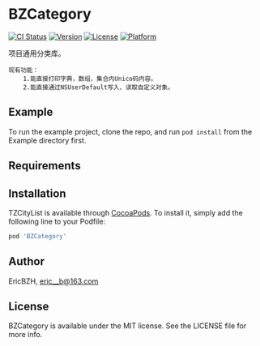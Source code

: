 # BZCategory

[![CI Status](https://img.shields.io/travis/EricBZH/BZCategory.svg?style=flat)](https://travis-ci.org/EricBZH/BZCategory)
[![Version](https://img.shields.io/cocoapods/v/BZCategory.svg?style=flat)](https://cocoapods.org/pods/BZCategory)
[![License](https://img.shields.io/cocoapods/l/BZCategory.svg?style=flat)](https://cocoapods.org/pods/BZCategory)
[![Platform](https://img.shields.io/cocoapods/p/BZCategory.svg?style=flat)](https://cocoapods.org/pods/BZCategory)

项目通用分类库。
    
    现有功能：
        1.能直接打印字典，数组，集合内Unico码内容。
        2.能直接通过NSUserDefault写入、读取自定义对象。

## Example

To run the example project, clone the repo, and run `pod install` from the Example directory first.

## Requirements

## Installation

TZCityList is available through [CocoaPods](https://cocoapods.org). To install
it, simply add the following line to your Podfile:

```ruby
pod 'BZCategory'
```

## Author

EricBZH, eric__b@163.com

## License

BZCategory is available under the MIT license. See the LICENSE file for more info.